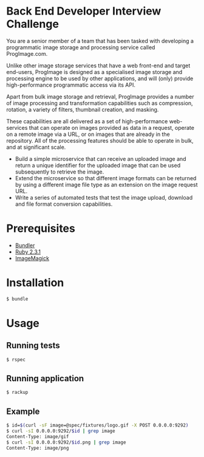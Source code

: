 # Back End Developer Interview Challenge

You are a senior member of a team that has been tasked with developing a programmatic image storage and processing service called ProgImage.com. 

Unlike other image storage services that have a web front-end and target end-users, ProgImage is designed as a specialised image storage and processing engine to be used by other applications, and will (only) provide high-performance programmatic access via its API. 

Apart from bulk image storage and retrieval, ProgImage provides a number of image processing and transformation capabilities such as compression, rotation, a variety of filters, thumbnail creation, and masking. 

These capabilities are all delivered as a set of high-performance web-services that can operate on images provided as data in a request, operate on a remote image via a URL, or on images that are already in the repository. All of the processing features should be able to operate in bulk, and at significant scale.

* Build a simple microservice that can receive an uploaded image and return a unique identifier for the uploaded image that can be used subsequently to retrieve the image.
* Extend the microservice so that different image formats can be returned by using a different image file type as an extension on the image request URL. 
* Write a series of automated tests that test the image upload, download and file format conversion capabilities. 

# Prerequisites

* [Bundler]
* [Ruby 2.3.1][Ruby]
* [ImageMagick]

# Installation

```sh
$ bundle
```

# Usage

## Running tests

```sh
$ rspec
```

## Running application

```sh
$ rackup
```

## Example

```sh
$ id=$(curl -sF image=@spec/fixtures/logo.gif -X POST 0.0.0.0:9292)
$ curl -sI 0.0.0.0:9292/$id | grep image
Content-Type: image/gif
$ curl -sI 0.0.0.0:9292/$id.png | grep image
Content-Type: image/png
```

[bundler]: http://bundler.io
[ruby]: http://www.ruby-lang.org/en
[imagemagick]: https://www.imagemagick.org/script/index.php
